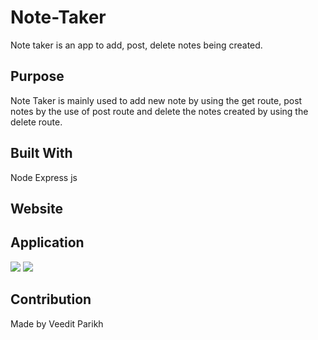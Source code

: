 # Note-Taker

Note taker is an app to add, post, delete notes being created.
## Purpose

Note Taker is mainly used to add new note by using the get route, post notes by the use of post route and delete the notes created by using the delete route.
## Built With

Node
Express js
## Website



## Application

![](images/Screenshot_1.PNG)
![](images/Deletefunctionality.PNG)


## Contribution

Made by Veedit Parikh